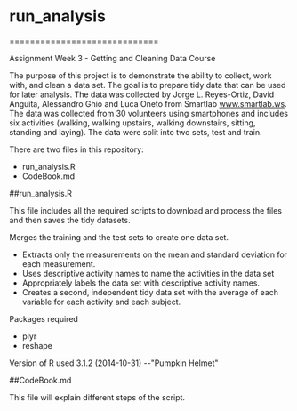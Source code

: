 # run_analysis
=============================

Assignment Week 3 - Getting and Cleaning Data Course

The purpose of this project is to demonstrate the ability to collect, work with, and clean a data set. The goal is to prepare tidy data that can be used for later analysis. The data was collected by Jorge L. Reyes-Ortiz, David Anguita, Alessandro Ghio and Luca Oneto from Smartlab www.smartlab.ws. The data was collected from 30 volunteers using smartphones and includes six activities (walking, walking upstairs, walking downstairs, sitting, standing and laying). The data were split into two sets, test and train.

There are two files in this repository:

* run_analysis.R
* CodeBook.md


##run_analysis.R

This file includes all the required scripts to download and process the files and then saves the tidy datasets.

 Merges the training and the test sets to create one data set.
* Extracts only the measurements on the mean and standard deviation for each measurement. 
* Uses descriptive activity names to name the activities in the data set
* Appropriately labels the data set with descriptive activity names. 
* Creates a second, independent tidy data set with the average of each variable for each activity and each subject. 
 
Packages required

* plyr
* reshape
 
Version of R used
3.1.2 (2014-10-31) --"Pumpkin Helmet"


##CodeBook.md

This file will explain different steps of the script. 
